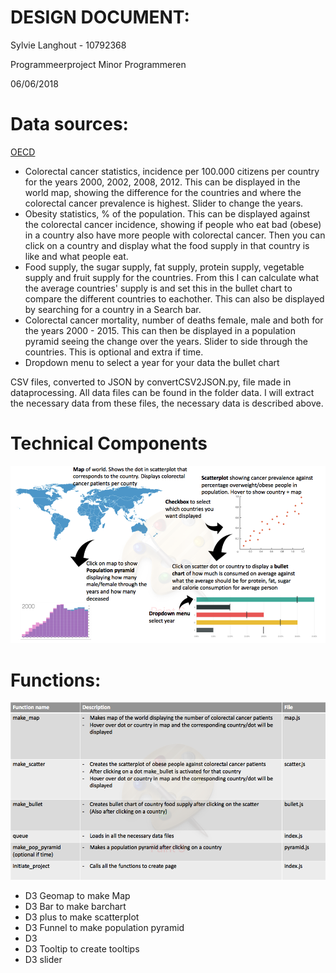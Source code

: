 # DESIGN DOCUMENT:

Sylvie Langhout - 10792368

Programmeerproject Minor Programmeren

06/06/2018

# Data sources:

 [OECD](http://stats.oecd.org/#)
 - Colorectal cancer statistics, incidence per 100.000 citizens per country for the years 2000, 2002, 2008, 2012. This can be displayed in the world map, showing the difference for the countries and where the colorectal cancer prevalence is highest. Slider to change the years.
 - Obesity statistics, % of the population. This can be displayed against the colorectal cancer incidence, showing if people who eat bad (obese) in a country also have more people with colorectal cancer. Then you can click on a country and display what the food supply in that country is like and what people eat. 
 - Food supply, the sugar supply, fat supply, protein supply, vegetable supply and fruit supply for the countries. From this I can calculate what the average countries' supply is and set this in the bullet chart to compare the different countries to eachother. This can also be displayed by searching for a country in a Search bar.
 - Colorectal cancer mortality, number of deaths female, male and both for the years 2000 - 2015. This can then be displayed in a population pyramid seeing the change over the years. Slider to side through the countries. This is optional and extra if time. 
 - Dropdown menu to select a year for your data the bullet chart


 CSV files, converted to JSON by convertCSV2JSON.py, file made in dataprocessing. All data files can be found in the folder data. I will extract the necessary data from these files, the necessary data is described above. 

# Technical Components

![](doc/chart_visualistion.png)


# Functions:

![](doc/functions.png)

- D3 Geomap to make Map
- D3 Bar to make barchart
- D3 plus to make scatterplot
- D3 Funnel to make population pyramid
- D3 
- D3 Tooltip to create tooltips
- D3 slider 

